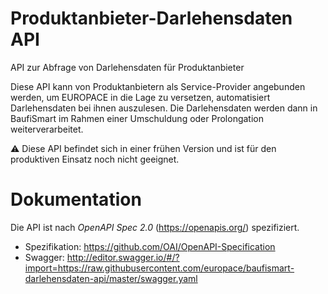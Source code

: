 # Produktanbieter-Darlehensdaten API
API zur Abfrage von Darlehensdaten für Produktanbieter

Diese API kann von Produktanbietern als Service-Provider angebunden werden, um EUROPACE in die Lage zu versetzen, automatisiert Darlehensdaten bei ihnen auszulesen. Die Darlehensdaten werden dann in BaufiSmart im Rahmen einer Umschuldung oder Prolongation weiterverarbeitet.

⚠️ Diese API befindet sich in einer frühen Version und ist für den produktiven Einsatz noch nicht geeignet.

# Dokumentation

Die API ist nach *OpenAPI Spec 2.0* (https://openapis.org/) spezifiziert.

* Spezifikation: https://github.com/OAI/OpenAPI-Specification
* Swagger: http://editor.swagger.io/#/?import=https://raw.githubusercontent.com/europace/baufismart-darlehensdaten-api/master/swagger.yaml
